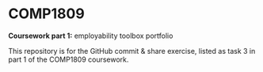 # COMP1809

**Coursework part 1:** employability toolbox portfolio

This repository is for the GitHub commit & share exercise, listed as task 3 in part 1 of the COMP1809 coursework.